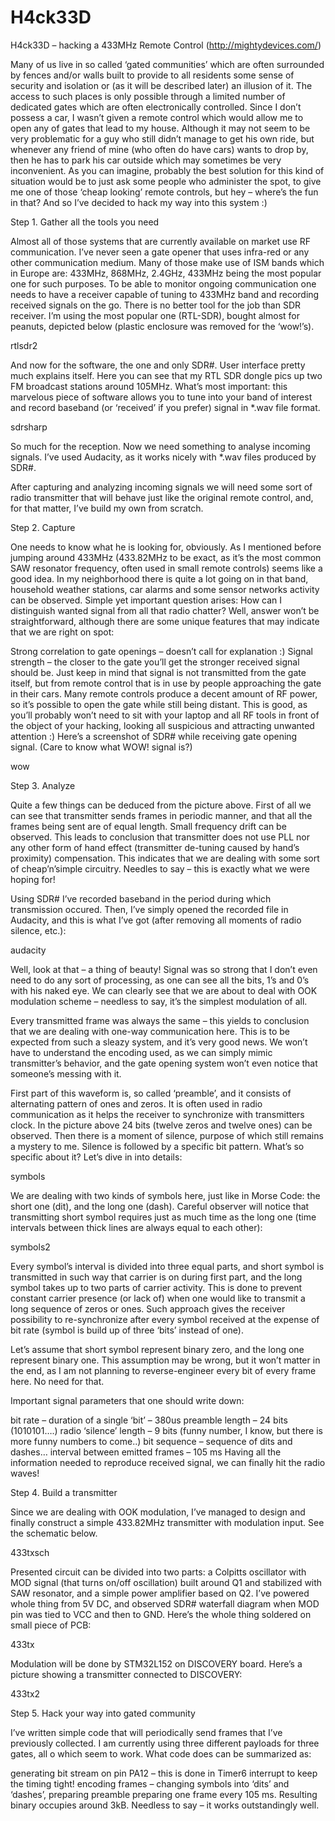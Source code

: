 # H4ck33D
H4ck33D – hacking a 433MHz Remote Control (http://mightydevices.com/)

Many of us live in so called ‘gated communities’ which are often surrounded by fences and/or walls built to provide to all residents some sense of security and isolation or (as it will be described later) an illusion of it. The access to such places is only possible through a limited number of dedicated gates which are often electronically controlled. Since I don’t possess a car, I wasn’t given a remote control which would allow me to open any of gates that lead to my house. Although it may not seem to be very problematic for a guy who still didn’t manage to get his own ride, but whenever any friend of mine (who often do have cars) wants to drop by, then he has to park his car outside which may sometimes be very inconvenient. As you can imagine, probably the best solution for this kind of situation would be to just ask some people who administer the spot, to give me one of those ‘cheap looking’ remote controls, but hey – where’s the fun in that? And so I’ve decided to hack my way into this system :)

Step 1. Gather all the tools you need

Almost all of those systems that are currently available on market use RF communication. I’ve never seen a gate opener that uses infra-red or any other communication medium. Many of those make use of ISM bands which in Europe are: 433MHz, 868MHz, 2.4GHz, 433MHz being the most popular one for such purposes. To be able to monitor ongoing communication one needs to have a receiver capable of tuning to 433MHz band and recording received signals on the go. There is no better tool for the job than SDR receiver. I’m using the most popular one (RTL-SDR), bought almost for peanuts, depicted below (plastic enclosure was removed for the ‘wow!’s).

  rtlsdr2

And now for the software, the one and only SDR#. User interface pretty much explains itself. Here you can see that my RTL SDR dongle pics up two FM broadcast stations around 105MHz. What’s most important: this marvelous piece of software allows you to tune into your band of interest and record baseband (or ‘received’ if you prefer)  signal in *.wav file format.

sdrsharp

So much for the reception. Now we need something to analyse incoming signals. I’ve used Audacity, as it works nicely with *.wav files produced by SDR#.

After capturing and analyzing incoming signals we will need some sort of radio transmitter that will behave just like the original remote control, and, for that matter, I’ve build my own from scratch.

Step 2. Capture

One needs to know what he is looking for, obviously. As I mentioned before jumping around 433MHz (433.82MHz to be exact, as it’s the most common SAW resonator frequency, often used in small remote controls) seems like a good idea. In my neighborhood there is quite a lot going on in that band, household weather stations, car alarms and  some sensor networks activity can be observed. Simple yet important question arises: How can I distinguish wanted signal from all that radio chatter? Well, answer won’t be straightforward, although there are some unique features that may indicate that we are right on spot:

Strong correlation to gate openings – doesn’t call for explanation :)
Signal strength – the closer to the gate you’ll get the stronger received signal should be. Just keep in mind that signal is not transmitted from the gate itself, but from remote control that is in use by people approaching the gate in their cars. Many remote controls produce a decent amount of RF power, so it’s possible to open the gate while still being distant. This is good, as you’ll probably won’t need to sit with your laptop and all RF tools in front of the object of your hacking, looking all suspicious and attracting unwanted attention :)
Here’s a screenshot of SDR# while receiving gate opening signal. (Care to know what WOW! signal is?)

wow

Step 3. Analyze

Quite a few things can be deduced from the picture above. First of all we can see that transmitter sends frames in periodic manner, and that all the frames being sent are of equal length. Small frequency drift can be observed. This leads to conclusion that transmitter does not use PLL nor any other form of hand effect (transmitter de-tuning caused by hand’s proximity) compensation. This indicates that we are dealing with some sort of cheap’n’simple circuitry. Needles to say – this is exactly what we were hoping for!

Using SDR# I’ve recorded baseband in the period during which transmission occured. Then, I’ve simply opened the recorded file in Audacity, and this is what I’ve got (after removing all moments of radio silence, etc.):

audacity

Well, look at that – a thing of beauty! Signal was so strong that I don’t even need to do any sort of processing, as one can see all the bits, 1’s and 0’s with his naked eye. We can clearly see that we are about to deal with OOK modulation scheme – needless to say, it’s the simplest modulation of all.

Every transmitted frame was always the same – this yields to conclusion that we are dealing with one-way communication here. This is to be expected from such a sleazy system, and it’s very good news. We won’t have to understand the encoding used, as we can simply mimic transmitter’s behavior, and the gate opening system won’t even notice that someone’s messing with it.

First part of this waveform is, so called ‘preamble’, and it consists of alternating pattern of ones and zeros. It is often used in radio communication as it helps the receiver to synchronize with transmitters clock. In the picture above 24 bits (twelve zeros and twelve ones) can be observed. Then there is a moment of silence, purpose of which still remains a mystery to me. Silence is followed by a specific bit pattern. What’s so specific about it? Let’s dive in into details:

symbols

We are dealing with two kinds of symbols here, just like in Morse Code: the short one (dit), and the long one (dash). Careful observer will notice that transmitting short symbol requires just as much time as the long one (time intervals between thick lines are always equal to each other):

symbols2

Every symbol’s interval is divided into three equal parts, and short symbol is transmitted in such way that carrier is on during first part, and the long symbol takes up to two parts of carrier activity. This is done to prevent constant carrier presence (or lack of) when one would like to transmit a long sequence of zeros or ones. Such approach gives the receiver possibility to re-synchronize after every symbol received at the expense of bit rate (symbol is build up of three ‘bits’ instead of one).

Let’s assume that short symbol represent binary zero, and the long one represent binary one. This assumption may be wrong, but it won’t matter in the end, as I am not planning to reverse-engineer every bit of every frame here. No need for that.

Important signal parameters that one should write down:

bit rate – duration of a single ‘bit’ – 380us
preamble length – 24 bits (1010101….)
radio ‘silence’ length – 9 bits (funny number, I know, but there is more funny numbers to come..)
bit sequence – sequence of dits and dashes…
interval between emitted frames – 105 ms
Having all the information needed to reproduce received signal, we can finally hit the radio waves!

Step 4. Build a transmitter

Since we are dealing with OOK modulation, I’ve managed to design and finally construct a simple 433.82MHz transmitter with modulation input. See the schematic below.

433txsch

Presented circuit can be divided into two parts: a Colpitts oscillator with MOD signal (that turns on/off oscillation) built around Q1 and stabilized with SAW resonator, and a simple power amplifier based on Q2. I’ve powered whole thing from 5V DC, and observed SDR# waterfall diagram when MOD pin was tied to VCC and then to GND. Here’s the whole thing soldered on small piece of PCB:

433tx

Modulation will be done by STM32L152 on DISCOVERY board. Here’s a picture showing a transmitter connected to DISCOVERY:

433tx2

Step 5. Hack your way into gated community

I’ve written simple code that will periodically send frames that I’ve previously collected. I am currently using three different payloads for three gates, all o which seem to work. What code does can be summarized as:

generating bit stream on pin PA12 – this is done in Timer6 interrupt to keep the timing tight!
encoding frames – changing symbols into ‘dits’ and ‘dashes’, preparing preamble
preparing one frame every 105 ms.
Resulting binary occupies around 3kB. Needless to say – it works outstandingly well.

